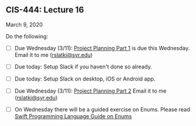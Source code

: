 ## CIS-444: Lecture 16
March 9, 2020

Do the following: 

* [ ] Due Wednesday (3/11): [Project Planning Part 1](https://github.com/SyracuseUniversity-CIS444/Project-Planning-Part1) is due this Wednesday. Email it to me (rslatki@syr.edu)

* [ ] Due today: Setup Slack if you haven't done so already.

* [ ] Due today: Setup Slack on desktop, iOS or Android app. 

*  [ ]  Due Wednesday (3/11): [Project Planning Part 2](https://github.com/SyracuseUniversity-CIS444/Project-Planning-Part2)  Email it to me (rslatki@syr.edu)

* [ ] On Wednesday there will be a guided exercise on Enums. Please read [Swift Programming Language Guide on Enums](https://docs.swift.org/swift-book/LanguageGuide/Enumerations.html#//apple_ref/doc/uid/TP40014097-CH12-ID145)
